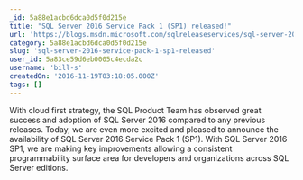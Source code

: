 ```yaml
---
_id: 5a88e1acbd6dca0d5f0d215e
title: "SQL Server 2016 Service Pack 1 (SP1) released!"
url: 'https://blogs.msdn.microsoft.com/sqlreleaseservices/sql-server-2016-service-pack-1-sp1-released/'
category: 5a88e1acbd6dca0d5f0d215e
slug: 'sql-server-2016-service-pack-1-sp1-released'
user_id: 5a83ce59d6eb0005c4ecda2c
username: 'bill-s'
createdOn: '2016-11-19T03:18:05.000Z'
tags: []
---
```


With cloud first strategy, the SQL Product Team has observed great success and adoption of SQL Server 2016 compared to any previous releases. Today, we are even more excited and pleased to announce the availability of SQL Server 2016 Service Pack 1 (SP1). With SQL Server 2016 SP1, we are making key improvements allowing a consistent programmability surface area for developers and organizations across SQL Server editions. 
